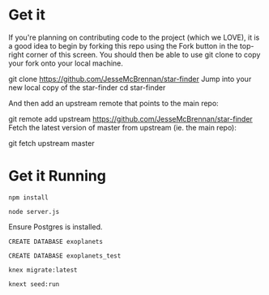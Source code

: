 # Get it

If you're planning on contributing code to the project (which we LOVE), it is a good idea to begin by forking this repo using the Fork button in the top-right corner of this screen. You should then be able to use git clone to copy your fork onto your local machine.

git clone https://github.com/JesseMcBrennan/star-finder
Jump into your new local copy of the star-finder
cd star-finder

And then add an upstream remote that points to the main repo:

git remote add upstream https://github.com/JesseMcBrennan/star-finder
Fetch the latest version of master from upstream (ie. the main repo):

git fetch upstream master

# Get it Running

`npm install`

`node server.js`

Ensure Postgres is installed.

`CREATE DATABASE exoplanets`

`CREATE DATABASE exoplanets_test`

`knex migrate:latest`

`knext seed:run`


